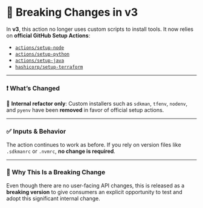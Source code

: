 # 🚨 Breaking Changes in v3

In **v3**, this action no longer uses custom scripts to install tools. It now
relies on **official GitHub Setup Actions**:

-   [`actions/setup-node`](https://github.com/actions/setup-node)
-   [`actions/setup-python`](https://github.com/actions/setup-python)
-   [`actions/setup-java`](https://github.com/actions/setup-java)
-   [`hashicorp/setup-terraform`](https://github.com/hashicorp/setup-terraform)

---

### ❗ What’s Changed

🔧 **Internal refactor only**: Custom installers such as `sdkman`, `tfenv`,
`nodenv`, and `pyenv` have been **removed** in favor of official setup actions.

---

### ✅ Inputs & Behavior

The action continues to work as before. If you rely on version files like
`.sdkmanrc` or `.nvmrc`, **no change is required**.

---

### 🚨 Why This Is a Breaking Change

Even though there are no user-facing API changes, this is released as a
**breaking version** to give consumers an explicit opportunity to test and adopt
this significant internal change.
